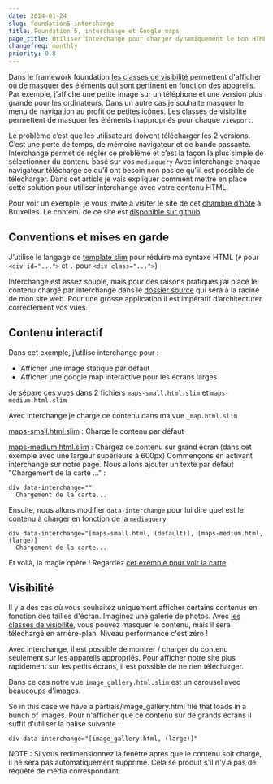 ```yaml
---
date: 2014-01-24
slug: foundation5-interchange
title: Foundation 5, interchange et Google maps
page_title: Utiliser interchange pour charger dynamiquement le bon HTML pour le bon navigateur
changefreq: monthly
priority: 0.8
---
```

Dans le framework foundation [les classes de visibilité](http://foundation.zurb.com/docs/components/visibility.html) permettent d'afficher ou de masquer des éléments qui sont pertinent en fonction des appareils.
Par exemple, j’affiche une petite image sur un téléphone et une version plus grande pour les ordinateurs.
Dans un autre cas je souhaite masquer le menu de navigation au profit de petites icônes.
Les classes de visibilité permettent de masquer les éléments inappropriés pour chaque `viewport`.

Le problème c’est que les utilisateurs doivent télécharger les 2 versions. C’est une perte de temps, de mémoire navigateur et de bande passante.
Interchange permet de régler ce problème et c’est la façon la plus simple de sélectionner du contenu basé sur vos `mediaquery`
Avec interchange chaque navigateur télécharge ce qu’il ont besoin non pas ce qu’iil est possible de télécharger.
Dans cet article je vais expliquer comment mettre en place cette solution pour utiliser interchange avec votre contenu HTML.

Pour voir un exemple, je vous invite à visiter le site de cet [chambre d’hôte](http://chambredesanges.be/) à Bruxelles. Le contenu de ce site est [disponible sur github](https://github.com/css-ninja/chamber).

## Conventions et mises en garde

J’utilise le langage de [template slim](http://slim-lang.com/) pour réduire ma syntaxe HTML (`#` pour `<div id="...">` et `.` pour `<div class="...">`)

Interchange est assez souple, mais pour des raisons pratiques j’ai placé le contenu chargé par interchange dans le [dossier source](https://github.com/css-ninja/chamber/tree/master/source) qui sera à la racine de mon site web. Pour une grosse application il est impératif d’architecturer correctement vos vues.

## Contenu interactif

Dans cet exemple, j’utilise interchange pour :

- Afficher une image statique par défaut
- Afficher une google map interactive pour les écrans larges

Je sépare ces vues dans 2 fichiers `maps-small.html.slim` et `maps-medium.html.slim`

Avec interchange je charge ce contenu dans ma vue `_map.html.slim`

[maps-small.html.slim](https://github.com/css-ninja/chamber/blob/master/source/maps-small.html.slim) : Charge le contenu par défaut

[maps-medium.html.slim](https://github.com/css-ninja/chamber/blob/master/source/maps-medium.html.slim) : Chargez ce contenu sur grand écran (dans cet exemple avec une largeur supérieure à 600px)
Commençons en activant interchange sur notre page. Nous allons ajouter un texte par défaut "Chargement de la carte …" :

    div data-interchange=""
      Chargement de la carte...

Ensuite, nous allons modifier `data-interchange` pour lui dire quel est le contenu à charger en fonction de la `mediaquery`

    div data-interchange="[maps-small.html, (default)], [maps-medium.html, (large)]
      Chargement de la carte...

Et voilà, la magie opère ! Regardez [cet exemple pour voir la carte](http://chambredesanges.be/).

## Visibilité

Il y a des cas où vous souhaitez uniquement afficher certains contenus en fonction des tailles d'écran. Imaginez une galerie de photos. Avec [les classes de visibilité](http://foundation.zurb.com/docs/components/visibility.html), vous pouvez masquer le contenu, mais il sera téléchargé en arrière-plan. Niveau performance c'est zéro !

Avec interchange, il est possible de montrer / charger du contenu seulement sur les appareils appropriés. Pour afficher notre site plus rapidement sur les petits écrans, il est possible de ne rien télécharger.

Dans ce cas notre vue `image_gallery.html.slim` est un carousel avec beaucoups d'images.

So in this case we have a partials/image_gallery.html file that loads in a bunch of images. Pour n'afficher que ce contenu sur de grands écrans il suffit d'utiliser la balise suivante :

    div data-interchange="[image_gallery.html, (large)]"

NOTE : Si vous redimensionnez la fenêtre après que le contenu soit chargé, il ne sera pas automatiquement supprimé. Cela se produit s'il n'y a pas de requête de média correspondant.

